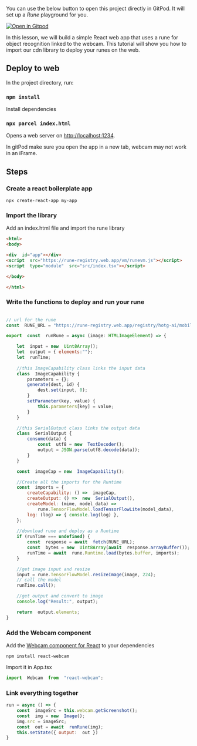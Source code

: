 
You can use the below button to open this project directly in GitPod. It will set up a _Rune_ playground for you.

  

[![Open in Gitpod](https://gitpod.io/button/open-in-gitpod.svg)](https://gitpod.io/#https://github.com/hotg-ai/tutorials/edit/main/lessons/lesson-5/README.md)

  

In this lesson, we will build a simple React web app that uses a rune for object recognition linked to the webcam. 
This tutorial will show you how to import our cdn library to deploy your runes on the web.

## Deploy to web

In the project directory, run:

### `npm install`

Install dependencies

### `npx parcel index.html`

Opens a web server on [http://localhost:1234](http://localhost:1234).

In gitPod make sure you open the app in a new tab, webcam may not work in an iFrame.

## Steps

### Create a react boilerplate app
```
npx create-react-app my-app
```
### Import the library

Add an index.html file and import the rune library 

```html
<html>
<body>

<div  id="app"></div>
<script  src="https://rune-registry.web.app/vm/runevm.js"></script>
<script  type="module"  src="src/index.tsx"></script>

</body>

</html>
```

### Write the functions to deploy and run your rune

```js
  
// url for the rune
const  RUNE_URL = "https://rune-registry.web.app/registry/hotg-ai/mobilenet_v2_1/rune.rune";

export  const  runRune = async (image: HTMLImageElement) => {

	let  input = new  Uint8Array();
	let  output = { elements:""};
	let  runTime;
	
	//this ImageCapability class links the input data
	class  ImageCapability {
		parameters = {};
		generate(dest, id) {
			dest.set(input, 0);
		}
		setParameter(key, value) {
			this.parameters[key] = value;
		}
	}

	//this SerialOutput class links the output data
	class  SerialOutput {
		consume(data) {
			const  utf8 = new  TextDecoder();
			output = JSON.parse(utf8.decode(data));
		}
	}

	const  imageCap = new  ImageCapability();

	//Create all the imports for the Runtime
	const  imports = {
		createCapability: () =>  imageCap,
		createOutput: () =>  new  SerialOutput(),
		createModel: (mime, model_data) =>  
			rune.TensorFlowModel.loadTensorFlowLite(model_data),
		log: (log) => { console.log(log) },
	};
	
	//download rune and deploy as a Runtime
	if (runTime === undefined) {
		const  response = await  fetch(RUNE_URL);
		const  bytes = new  Uint8Array(await  response.arrayBuffer());
		runTime = await  rune.Runtime.load(bytes.buffer, imports);
	}

	//get image input and resize
	input = rune.TensorFlowModel.resizeImage(image, 224);
	// call the model
	runTime.call();

	//get output and convert to image
	console.log("Result:", output);

	return  output.elements;
}
```

### Add the Webcam component
Add the [Webcam component for React](https://www.npmjs.com/package/react-webcam) to your dependencies
```
npm install react-webcam
```
Import it in App.tsx
```js
import  Webcam  from  "react-webcam";
```

### Link everything together
```js
run = async () => {
	const  imageSrc = this.webcam.getScreenshot();
	const  img = new  Image();
	img.src = imageSrc;
	const  out = await  runRune(img);
	this.setState({ output:  out })
}
```





